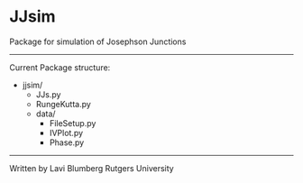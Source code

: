 JJsim
=====

Package for simulation of Josephson Junctions

-----------------------------------------

Current Package structure:

- jjsim/  
	- JJs.py  
	- RungeKutta.py  
	- data/  
		- FileSetup.py  
		- IVPlot.py  
		- Phase.py

-----------------------------------------

Written by Lavi Blumberg
Rutgers University